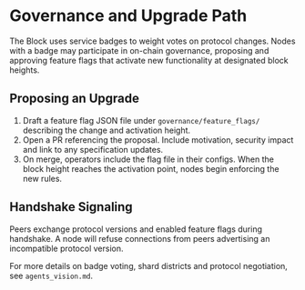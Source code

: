 # Governance and Upgrade Path

The Block uses service badges to weight votes on protocol changes. Nodes with a
badge may participate in on-chain governance, proposing and approving feature
flags that activate new functionality at designated block heights.

## Proposing an Upgrade

1. Draft a feature flag JSON file under `governance/feature_flags/` describing
the change and activation height.
2. Open a PR referencing the proposal. Include motivation, security impact and
link to any specification updates.
3. On merge, operators include the flag file in their configs. When the block
height reaches the activation point, nodes begin enforcing the new rules.

## Handshake Signaling

Peers exchange protocol versions and enabled feature flags during handshake. A
node will refuse connections from peers advertising an incompatible protocol
version.

For more details on badge voting, shard districts and protocol negotiation, see
`agents_vision.md`.
